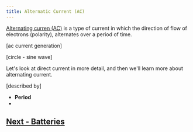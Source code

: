 ```yaml
---
title: Alternatic Current (AC)
---
```


[Alternating curren (AC)](https://en.wikipedia.org/wiki/Alternating_current) is a type of current in which the direction of flow of electrons (polarity), alternates over a period of time. 

[ac current generation]

[circle - sine wave]



Let's look at direct current in more detail, and then we'll learn more about alternating current.

[described by]

 * **Period**
 * 


## [Next - Batteries](../Batteries)

<br/>